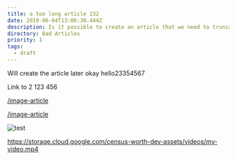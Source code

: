 ```yaml
---
title: a too long article 232
date: 2019-06-04T13:06:38.444Z
description: Is it possible to create an article that we need to truncate
directory: Bad Articles
priority: 1
tags:
  - draft
---
```

Will create the article later okay hello23354567

Link to 2 123 456

[/image-article](/image-article)

[/image-article](/image-article)

![test](/assets/screenshot-2019-06-06-at-15.48.20.png "test")

<https://storage.cloud.google.com/census-worth-dev-assets/videos/my-video.mp4>

